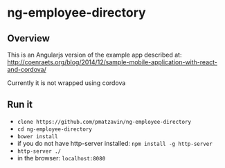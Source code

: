 # ng-employee-directory

## Overview

This is an Angularjs version of the example app described at:
http://coenraets.org/blog/2014/12/sample-mobile-application-with-react-and-cordova/

Currently it is not wrapped using cordova

## Run it

- `clone https://github.com/pmatzavin/ng-employee-directory`
- `cd ng-employee-directory`
- `bower install`
- if you do not have http-server installed: `npm install -g http-server`
- `http-server ./`
- in the browser: `localhost:8080`
